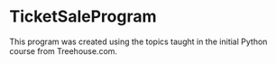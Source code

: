 # TicketSaleProgram

This program was created using the topics taught in the initial Python course from Treehouse.com.